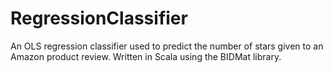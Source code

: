 RegressionClassifier
====================

An OLS regression classifier used to predict the number of stars given to an Amazon product review.  Written in Scala using the BIDMat library.